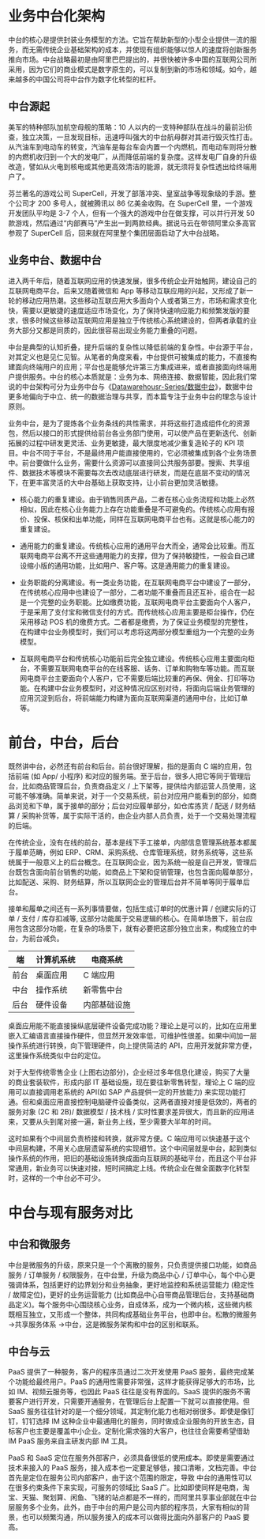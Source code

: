 # 业务中台化架构

中台的核心是提供封装业务模型的方法。它旨在帮助新型的小型企业提供一流的服务，而无需传统企业基础架构的成本，并使现有组织能够以惊人的速度将创新服务推向市场。中台战略最初是由阿里巴巴提出的，并很快被许多中国的互联网公司所采用，因为它们的商业模式是数字原生的，可以复制到新的市场和领域。如今，越来越多的中国公司将中台作为数字化转型的杠杆。

## 中台源起

美军的特种部队加航空母舰的策略：10 人以内的一支特种部队在战斗的最前沿侦查，独立决策，一旦发现目标，迅速呼叫强大的中台航母群对其进行毁灭性打击。从汽油车到电动车的转变，汽油车是每台车会内置一个内燃机，而电动车则将分散的内燃机收归到一个大的发电厂，从而降低前端的复杂度。这样发电厂自身的升级改造，譬如从火电到核电或其他更高效清洁的能源，就无须将复杂性透出给终端用户了。

芬兰著名的游戏公司 SuperCell，开发了部落冲突、皇室战争等现象级的手游。整个公司才 200 多号人，就被腾讯以 86 亿美金收购。在 SuperCell 里，一个游戏开发团队平均是 3-7 个人，但有一个强大的游戏中台在做支撑，可以并行开发 50 款游戏，然后通过“内部赛马”产生出一到两款经典。据说马云在带领阿里众多高官参观了 SuperCell 后，回来就在阿里整个集团层面启动了大中台战略。

## 业务中台、数据中台

进入两千年后，随着互联网应用的快速发展，很多传统企业开始触网，建设自己的互联网电商平台。后来又随着微信和 App 等移动互联应用的兴起，又形成了新一轮的移动应用热潮。这些移动互联应用大多面向个人或者第三方，市场和需求变化快，需要以更敏捷的速度适应市场变化，为了保持快速响应能力和频繁发版的要求，很多时候这些移动互联网应用是独立于传统核心系统建设的，但两者承载的业务大部分又都是同质的，因此很容易出现业务能力重叠的问题。

中台是典型的认知折叠，提升后端的复杂性以降低前端的复杂性。中台源于平台，对其定义也是见仁见智。从笔者的角度来看，中台提供可被集成的能力，不直接构建面向终端用户的应用；平台也是能够允许第三方集成进来，或者直接面向终端用户提供服务。中台的核心本质就是：业务为本、网络连接、数据智能，因此我们常说的中台架构可分为业务中台与《[Datawarehousr-Series/数据中台](https://github.com/wx-chevalier/-Series?q=)》，数据中台更多地偏向于中立、统一的数据治理与共享，而本篇专注于业务中台的理念与设计原则。

业务中台，是为了提炼各个业务条线的共性需求，并将这些打造成组件化的资源包，然后以接口的形式提供给前台各业务部门使用，可以使产品在更新迭代、创新拓展的过程中研发更灵活、业务更敏捷，最大限度地减少重复造轮子的 KPI 项目。中台不同于平台，不是最终用户能直接使用的，它必须被集成到各个业务场景中。前台要做什么业务，需要什么资源可以直接同公共服务部要。搜索、共享组件、数据技术等模块不需要每次去改动底层进行研发，而是在底层不变动的情况下，在更丰富灵活的大中台基础上获取支持，让小前台更加灵活敏捷。

- 核心能力的重复建设。由于销售同质产品，二者在核心业务流程和功能上必然相似，因此在核心业务能力上存在功能重叠是不可避免的。传统核心应用有报价、投保、核保和出单功能，同样在互联网电商平台也有。这就是核心能力的重复建设。

- 通用能力的重复建设。传统核心应用的通用平台大而全，通常会比较重。而互联网电商平台离不开这些通用能力的支撑，但为了保持敏捷性，一般会自己建设缩小版的通用功能，比如用户、客户等。这是通用能力的重复建设。

- 业务职能的分离建设。有一类业务功能，在互联网电商平台中建设了一部分，在传统核心应用中也建设了一部分，二者功能不重叠而且还互补，组合在一起是一个完整的业务职能。比如缴费功能，互联网电商平台主要面向个人客户，于是采用了支付宝和微信支付的方式。而传统核心应用主要是柜台操作，仍在采用移动 POS 机的缴费方式。二者都是缴费，为了保证业务模型的完整性，在构建中台业务模型时，我们可以考虑将这两部分模型重组为一个完整的业务模型。

- 互联网电商平台和传统核心功能前后完全独立建设。传统核心应用主要面向柜台，不需要互联网电商平台的在线客服、话务、订单和购物车等功能。而互联网电商平台主要面向个人客户，它不需要后端比较重的再保、佣金、打印等功能。在构建中台业务模型时，对这种情况应区别对待，将面向后端业务管理的应用沉淀到后台，将前端能力构建为面向互联网渠道的通用中台，比如订单等。

# 前台，中台，后台

既然讲中台，必然还有前台和后台。前台很好理解，指的是面向 C 端的应用，包括前端 (如 App/ 小程序) 和对应的服务端。至于后台，很多人把它等同于管理后台，比如商品管理后台，负责商品定义 / 上下架等，提供给内部运营人员使用，这可能不够准确。简单来说，对于一个交易系统，前台对应用户能看到的部分，如商品浏览和下单，属于接单的部分；后台对应履单部分，如仓库拣货 / 配送 / 财务结算 / 采购补货等，属于实际干活的，由企业内部人员负责，处于一个交易处理流程的后端。

在传统企业，没有在线的前台，基本是线下手工接单，内部信息管理系统基本都属于履单范畴，例如 ERP、CRM、采购系统、仓库管理系统，财务系统等，这些系统属于一般意义上的后台概念。在互联网企业，因为系统一般是自己开发，管理后台既包含面向前台销售的功能，如商品上下架和促销管理，也包含面向履单部分，比如配送、采购、财务结算，所以互联网企业的管理后台并不简单等同于履单后台。

接单和履单之间还有一系列事情要做，包括生成订单时的优惠计算 / 创建实际的订单 / 支付 / 库存扣减等, 这部分功能属于交易逻辑的核心。在简单场景下，前台应用包含这部分功能，在复杂的场景下，就有必要把这部分独立出来，构成独立的中台，为前台减负。

| 端   | 计算机系统 | 电商系统     |
| ---- | ---------- | ------------ |
| 前台 | 桌面应用   | C 端应用     |
| 中台 | 操作系统   | 新零售中台   |
| 后台 | 硬件设备   | 内部基础设施 |

桌面应用能不能直接操纵底层硬件设备完成功能？理论上是可以的，比如在应用里嵌入汇编语言直接操作硬件，但显然开发效率低，可维护性很差。如果中间加一层操作系统进行转换，向下管理硬件，向上提供简洁的 API，应用开发就非常方便，这里操作系统类似中台的定位。

对于大型传统零售企业 (上图右边部分)，企业经过多年信息化建设，购买了大量的商业套装软件，形成内部 IT 基础设施，现在要往新零售转型，理论上 C 端的应用可以直接调用老系统的 API(如 SAP 产品提供一定的开放能力) 来实现功能打通。但和桌面应用直接控制电脑硬件设备类似，这两者直接对接是低效的，两者的服务对象 (2C 和 2B)/ 数据模型 / 技术栈 / 实时性要求差异很大，而且新的应用进来，又要从头到尾对接一遍，新业务上线，至少需要大半年的时间。

这时如果有个中间层负责桥接和转换，就非常方便。C 端应用可以快速基于这个中间层构建，不用关心底层遗留系统的实现细节。这个中间层就是中台，起到类似操作系统的作用，把旧的基础设施转换成面向互联网的基础平台，而且这个平台非常通用，新业务可以快速对接，短时间搞定上线。传统企业在做全面数字化转型时，这样的一个中台必不可少。

# 中台与现有服务对比

## 中台和微服务

中台是微服务的升级，原来只是一个个离散的服务，只负责提供接口功能，如商品服务 / 订单服务 / 权限服务，在中台里，升级为商品中心 / 订单中心，每个中心更强调体系，包括更好的边界划分和业务抽象，更好地监控和系统运营能力 (稳定性 / 故障定位)，更好的业务运营能力 (比如商品中心自带商品管理后台，支持基础商品定义)。每个服务中心围绕核心业务，自成体系，成为一个微内核，这些微内核既相互独立，又形成一个整体，共同构成基础业务平台，也即中台。松散的微服务 ->共享服务体系 ->中台，这是微服务架构和中台的区别和联系。

## 中台与云

PaaS 提供了一种服务，客户的程序员通过二次开发使用 PaaS 服务，最终完成某个功能给最终用户。PaaS 的通用性需要非常强，这样才能获得足够大的市场，比如 IM、视频云服务等，也因此 PaaS 往往是没有界面的。SaaS 提供的服务不需要客户进行开发，只需要开通服务，在管理后台上配置一下就可以直接使用。但 SaaS 服务往往针对的是一个细分领域，其定制化能力也相对弱很多。即使是像钉钉，钉钉选择 IM 这种企业中最通用化的服务，同时做成企业服务的开放生态，目标客户也主要是覆盖中小企业。定制化需求强的大客户，也往往会需要希望借助 IM PaaS 服务来自主研发内部 IM 工具。

PaaS 和 SaaS 定位在服务外部客户，必须具备很低的使用成本。即使是需要通过技术来接入的 PaaS 服务，接入成本也一定要足够低，接口清晰，文档完善。中台首先是定位在服务公司内部客户，由于这个范围的限定，导致 中台的通用性可以在很多约束条件下来实现，可服务的领域比 SaaS 广。比如即使同样是电商，淘宝、天猫、聚划算、闲鱼、飞猪的站点都是不一样的，而阿里共享事业部就在中台层服务多个业务。此外，由于中台的用户是公司内部的程序员，大家有相似的背景，也可以频繁沟通，所以服务接入的成本可以做得比面向外部客户的 PaaS 要高。
